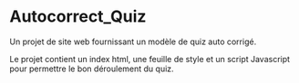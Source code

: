 # Autocorrect_Quiz
Un projet de site web fournissant un modèle de quiz auto corrigé.

Le projet contient un index html, une feuille de style et un script Javascript pour permettre le bon déroulement du quiz. 
